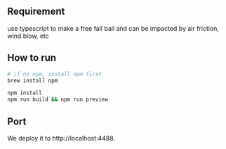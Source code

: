 ## Requirement

use typescript to make a free fall ball and can be impacted by air friction, wind blow, etc

## How to run

```bash
# if no npm, install npm first
brew install npm

npm install
npm run build && npm run preview
```

## Port

We deploy it to http://localhost:4488.

